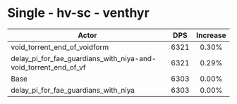 # Single - hv-sc - venthyr
| Actor | DPS | Increase |
|---|:---:|:---:|
|void_torrent_end_of_voidform|6321|0.30%|
|delay_pi_for_fae_guardians_with_niya-and-void_torrent_end_of_vf|6321|0.29%|
|Base|6303|0.00%|
|delay_pi_for_fae_guardians_with_niya|6303|0.00%|
